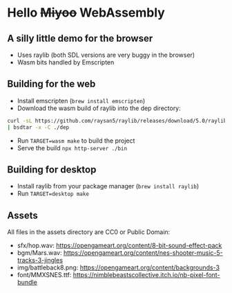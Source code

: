 # Hello ~~Miyoo~~ WebAssembly
A silly little demo for the browser
--------------------------------------
- Uses raylib (both SDL versions are very buggy in the browser)
- Wasm bits handled by Emscripten

## Building for the web
- Install emscripten (`brew install emscripten`)
- Download the wasm build of raylib into the dep directory:
```sh
curl -sL https://github.com/raysan5/raylib/releases/download/5.0/raylib-5.0_webassembly.zip \
| bsdtar -x -C ./dep
```
- Run `TARGET=wasm make` to build the project
- Serve the build `npx http-server ./bin`

## Building for desktop
- Install raylib from your package manager (`brew install raylib`)
- Run `TARGET=desktop make`


Assets
------
All files in the assets directory are CC0 or Public Domain:

- sfx/hop.wav: https://opengameart.org/content/8-bit-sound-effect-pack
- bgm/Mars.wav: https://opengameart.org/content/nes-shooter-music-5-tracks-3-jingles
- img/battleback8.png: https://opengameart.org/content/backgrounds-3
- font/MMXSNES.ttf: https://nimblebeastscollective.itch.io/nb-pixel-font-bundle

